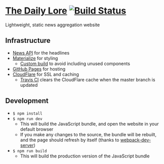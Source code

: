 # [The Daily Lore](https://www.dailylore.com/) [![Build Status](https://travis-ci.org/dguo/dailylore.svg?branch=master)](https://travis-ci.org/dguo/dailylore)

Lightweight, static news aggregation website

## Infrastructure
* [News API](https://newsapi.org) for the headlines
* [Materialize](http://materializecss.com) for styling
    * [Custom build](https://github.com/dguo/dailylore/blob/master/styles.scss)
      to avoid including unused components
* [GitHub Pages](https://pages.github.com) for hosting
* [CloudFlare](https://www.cloudflare.com) for SSL and caching
    * [Travis CI](https://travis-ci.org/) clears the CloudFlare cache when the
      master branch is updated

## Development
* `$ npm install`
* `$ npm run dev`
    * This will build the JavaScript bundle, and open the website in your
      default browser
    * If you make any changes to the source, the bundle will be rebuilt, and the
      page should refresh by itself
      (thanks to [webpack-dev-server](https://webpack.github.io/docs/webpack-dev-server.html))
* `$ npm run build`
    * This will build the production version of the JavaScript bundle

